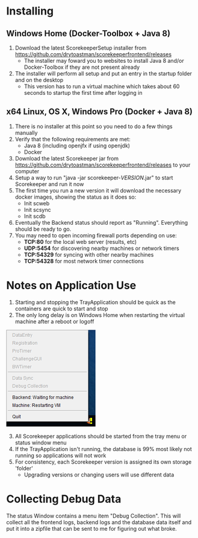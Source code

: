 # Installing
## Windows Home (Docker-Toolbox + Java 8)
1. Download the latest ScorekeeperSetup installer from <https://github.com/drytoastman/scorekeeperfrontend/releases> 
    * The installer may foward you to websites to install Java 8 and/or Docker-Toolbox if they are not present already
2. The installer will perform all setup and put an entry in the startup folder and on the desktop
    * This version has to run a virtual machine which takes about 60 seconds to startup the first time after logging in

## x64 Linux, OS X, Windows Pro (Docker + Java 8)
1. There is no installer at this point so you need to do a few things manually
2. Verify that the following requirements are met:
    * Java 8 (including openjfx if using openjdk)
    * Docker
3. Download the latest Scorekeeper jar from <https://github.com/drytoastman/scorekeeperfrontend/releases> to your computer
4. Setup a way to run "java -jar scorekeeper-_VERSION_.jar" to start Scorekeeper and run it now
5. The first time you run a new version it will download the necessary docker images, showing the status as it does so:
    * Init scweb
    * Init scsync
    * Init scdb
6. Eventually the Backend status should report as "Running".  Everything should be ready to go.
7. You may need to open incoming firewall ports depending on use:
    * **TCP:80**    for the local web server (results, etc)    
    * **UDP:5454**  for discovering nearby machines or network timers
    * **TCP:54329** for syncing with other nearby machines
    * **TCP:54328** for most network timer connections
    

# Notes on Application Use

1. Starting and stopping the TrayApplication should be quick as the containers are quick to start and stop
2. The only long delay is on Windows Home when restarting the virtual machine after a reboot or logoff

![ContextMenu](images/startingvm.png)

3. All Scorekeeper applications should be started from the tray menu or status window menu
4. If the TrayApplication isn't running, the database is 99% most likely not running so applications will not work
5. For consistency, each Scorekeeper version is assigned its own storage 'folder'
    * Upgrading versions or changing users will use different data

# Collecting Debug Data

The status Window contains a menu item "Debug Collection".  This will collect all the frontend logs, backend logs and the database data itself and put it into a zipfile
that can be sent to me for figuring out what broke.


